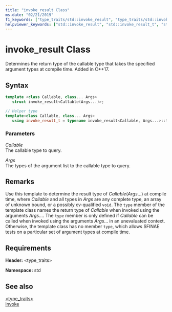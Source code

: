 ```yaml
---
title: "invoke_result Class"
ms.date: "02/21/2019"
f1_keywords: ["type_traits/std::invoke_result", "type_traits/std::invoke_result_t", "type_traits/std::invoke_result::type"]
helpviewer_keywords: ["std::invoke_result", "std::invoke_result_t", "std::invoke_result::type"]
---
```

# invoke_result Class

Determines the return type of the callable type that takes the specified argument types at compile time. Added in C++17.

## Syntax

```cpp
template <class Callable, class... Args>
   struct invoke_result<Callable(Args...)>;

// Helper type
template<class Callable, class... Args>
   using invoke_result_t = typename invoke_result<Callable, Args...>::type;
```

### Parameters

*Callable*<br/>
The callable type to query.

*Args*<br/>
The types of the argument list to the callable type to query.

## Remarks

Use this template to determine the result type of *Callable*(*Args*...) at compile time, where *Callable* and all types in *Args* are any complete type, an array of unknown bound, or a possibly cv-qualified `void`. The `type` member of the template class names the return type of *Callable* when invoked using the arguments *Args*.... The `type` member is only defined if *Callable* can be called when invoked using the arguments *Args*... in an unevaluated context. Otherwise, the template class has no member `type`, which allows SFINAE tests on a particular set of argument types at compile time.

## Requirements

**Header:** \<type_traits>

**Namespace:** std

## See also

[<type_traits>](../standard-library/type-traits.md)<br/>
[invoke](functional-functions.md#invoke)
